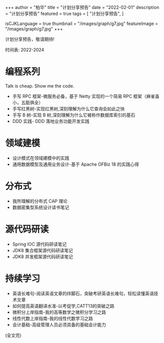 +++
author = "柏华"
title = "计划分享预告"
date = "2022-02-01"
description = "计划分享预告"
featured = true
tags = [
    "计划分享预告",
]

isCJKLanguage = true
thumbnail = "/images/graph/g7.jpg"
featureImage = "/images/graph/g7.jpg"
+++


计划分享预告，敬请期待!

时间表: 2022-2024

<!--more-->


# 编程系列
Talk is cheap. Show me the code.
* 手写 RPC 框架-微服务必备，基于 Netty 实现的一个简易 RPC 框架（麻雀虽小，五脏俱全）
* 手写红黑树-实现红黑树,深刻理解为什么它查询会如此之快
* 手写 B 树-实现 B 树,深刻理解为什么它被称作数据库索引的基石
* DDD 实践- DDD 落地业务功能开发实践

# 领域建模
* 设计模式在领域建模中的实践
* 通用数据模型及通用业务设计-基于 Apache OFBiz 18 的实践心得

# 分布式
* 我所理解的分布式 CAP 理论
* 数据密集型系统设计读书笔记

# 源代码研读
* Spring IOC 源代码研读笔记
* JDK8 集合框架源代码研读笔记
* JDK8 并发框架源代码研读笔记

# 持续学习
* 英语长难句-阅读英语文章的绊脚石，突破考研英语长难句，轻松读懂英语技术文章
* 如何提高英语翻译水准-以考促学,CATT13的突破之路
* 微积分上岸指南-我的高等数学之微积分学习之路
* 线性代数上岸指南-我的线性代数学习之路
* 会计基础-高级管理人员必须具备的基础会计能力


(全文完)




